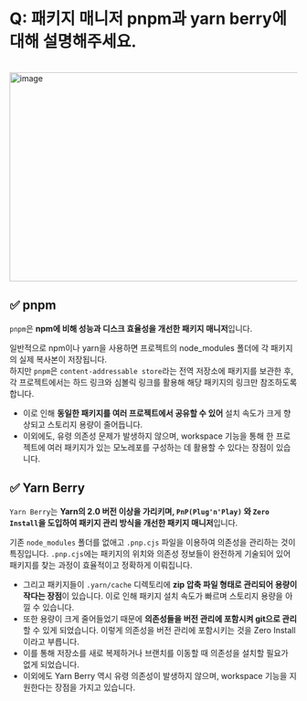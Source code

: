 # Q: 패키지 매니저 pnpm과 yarn berry에 대해 설명해주세요.

<br/>

<img width="1686" height="366" alt="image" src="https://github.com/user-attachments/assets/633de7fa-ab3b-4077-8fb1-b5539b03e857" />

<br/>

## ✅ pnpm
`pnpm`은 **npm에 비해 성능과 디스크 효율성을 개선한 패키지 매니저**입니다.

일반적으로 npm이나 yarn을 사용하면 프로젝트의 node_modules 폴더에 각 패키지의 실제 복사본이 저장됩니다.     
하지만 `pnpm`은 `content-addressable store`라는 전역 저장소에 패키지를 보관한 후, 각 프로젝트에서는 하드 링크와 심볼릭 링크를 활용해 해당 패키지의 링크만 참조하도록 합니다. 

- 이로 인해 **동일한 패키지를 여러 프로젝트에서 공유할 수 있어** 설치 속도가 크게 향상되고 스토리지 용량이 줄어듭니다.
- 이외에도, 유령 의존성 문제가 발생하지 않으며, workspace 기능을 통해 한 프로젝트에 여러 패키지가 있는 모노레포를 구성하는 데 활용할 수 있다는 장점이 있습니다.

## ✅ Yarn Berry
`Yarn Berry`는 **Yarn의 2.0 버전 이상을 가리키며, `PnP(Plug'n'Play)` 와 `Zero Install`을 도입하여 패키지 관리 방식을 개선한 패키지 매니저**입니다.

기존 `node_modules` 폴더를 없애고 `.pnp.cjs` 파일을 이용하여 의존성을 관리하는 것이 특징입니다. `.pnp.cjs`에는 패키지의 위치와 의존성 정보들이 완전하게 기술되어 있어 패키지를 찾는 과정이 효율적이고 정확하게 이뤄집니다.

- 그리고 패키지들이 `.yarn/cache` 디렉토리에 **zip 압축 파일 형태로 관리되어 용량이 작다는 장점**이 있습니다. 이로 인해 패키지 설치 속도가 빠르며 스토리지 용량을 아낄 수 있습니다.
- 또한 용량이 크게 줄어들었기 때문에 **의존성들을 버전 관리에 포함시켜 git으로 관리**할 수 있게 되었습니다. 이렇게 의존성을 버전 관리에 포함시키는 것을 Zero Install이라고 부릅니다.
- 이를 통해 저장소를 새로 복제하거나 브랜치를 이동할 때 의존성을 설치할 필요가 없게 되었습니다.
- 이외에도 Yarn Berry 역시 유령 의존성이 발생하지 않으며, workspace 기능을 지원한다는 장점을 가지고 있습니다.
